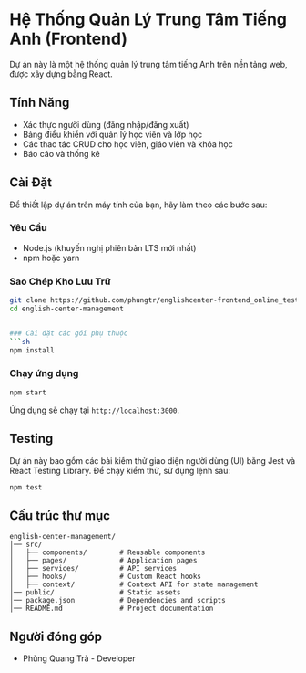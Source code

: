 # Hệ Thống Quản Lý Trung Tâm Tiếng Anh (Frontend)

Dự án này là một hệ thống quản lý trung tâm tiếng Anh trên nền tảng web, được xây dựng bằng React.

## Tính Năng
- Xác thực người dùng (đăng nhập/đăng xuất)  
- Bảng điều khiển với quản lý học viên và lớp học  
- Các thao tác CRUD cho học viên, giáo viên và khóa học  
- Báo cáo và thống kê  

## Cài Đặt  
Để thiết lập dự án trên máy tính của bạn, hãy làm theo các bước sau:

### Yêu Cầu  
- Node.js (khuyến nghị phiên bản LTS mới nhất)  
- npm hoặc yarn  

### Sao Chép Kho Lưu Trữ  
```sh
git clone https://github.com/phungtr/englishcenter-frontend_online_testing.git
cd english-center-management


### Cài đặt các gói phụ thuộc
```sh
npm install
```

### Chạy ứng dụng
```sh
npm start
```
Ứng dụng sẽ chạy tại `http://localhost:3000`.

## Testing
Dự án này bao gồm các bài kiểm thử giao diện người dùng (UI) bằng Jest và React Testing Library.
Để chạy kiểm thử, sử dụng lệnh sau:
```sh
npm test
```

## Cấu trúc thư mục
```
english-center-management/
│── src/
│   ├── components/        # Reusable components
│   ├── pages/             # Application pages
│   ├── services/          # API services
│   ├── hooks/             # Custom React hooks
│   ├── context/           # Context API for state management
│── public/                # Static assets
│── package.json           # Dependencies and scripts
│── README.md              # Project documentation
```

## Người đóng góp
- Phùng Quang Trà  - Developer 

